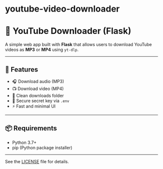# youtube-video-downloader

# 🎵 YouTube Downloader (Flask)

A simple web app built with **Flask** that allows users to download YouTube videos as **MP3** or **MP4** using `yt-dlp`.

---

## 🚀 Features

- 🎧 Download audio (MP3)
- 📺 Download video (MP4)
- 📁 Clean downloads folder
- 🔐 Secure secret key via `.env`
- ⚡ Fast and minimal UI

---

## 📦 Requirements

- Python 3.7+
- pip (Python package installer)

---

See the [LICENSE](LICENSE) file for details.

